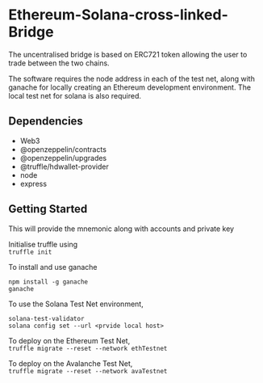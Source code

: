 # Ethereum-Solana-cross-linked-Bridge


<p>The uncentralised bridge is based on ERC721 token allowing the user to trade between the two chains.</p>
<p>
  The software requires the node address in each of the test net, along with ganache for locally creating an Ethereum development environment. The local test net for solana is also required. 
  </p>

<h2><strong>Dependencies</strong></h2>
<ul>
  <li>Web3</li>
  <li>@openzeppelin/contracts</li>
  <li>@openzeppelin/upgrades</li>
  <li>@truffle/hdwallet-provider</li>
  <li>node</li>
  <li>express</li>
 </ul>
 
 
 <h2><strong>Getting Started</strong></h2>
 
 This will provide the mnemonic along with accounts and private key
 
 Initialise truffle using
 <br>
 ```truffle init ```
 
 To install and use ganache
 <br>
  ```
  npm install -g ganache
  ganache
  
  ```
  
  To use the Solana Test Net environment,
  
  ```
  solana-test-validator
  solana config set --url <prvide local host>
  ```
  
 
 To deploy on the Ethereum Test Net, 
 <br>
 ```truffle migrate --reset --network ethTestnet```
 
 To deploy on the Avalanche Test Net,
 <br>
 ```truffle migrate --reset --network avaTestnet```
  
